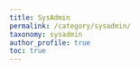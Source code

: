 ```yaml
---
title: SysAdmin
permalink: /category/sysadmin/
taxonomy: sysadmin
author_profile: true
toc: true
---
```

